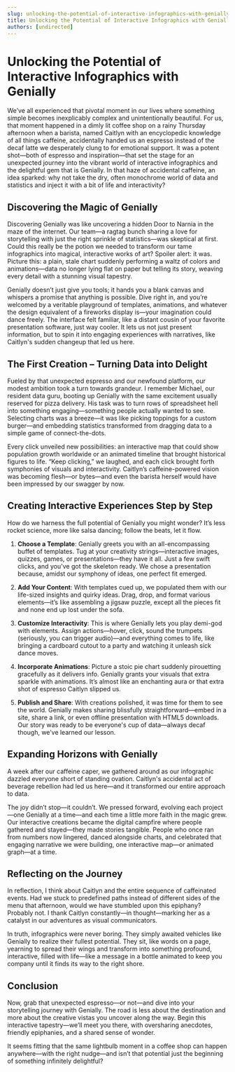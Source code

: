 ```yaml
---
slug: unlocking-the-potential-of-interactive-infographics-with-genially
title: Unlocking the Potential of Interactive Infographics with Genially
authors: [undirected]
---
```



# Unlocking the Potential of Interactive Infographics with Genially

We’ve all experienced that pivotal moment in our lives where something simple becomes inexplicably complex and unintentionally beautiful. For us, that moment happened in a dimly lit coffee shop on a rainy Thursday afternoon when a barista, named Caitlyn with an encyclopedic knowledge of all things caffeine, accidentally handed us an espresso instead of the decaf latte we desperately clung to for emotional support. It was a potent shot—both of espresso and inspiration—that set the stage for an unexpected journey into the vibrant world of interactive infographics and the delightful gem that is Genially. In that haze of accidental caffeine, an idea sparked: why not take the dry, often monochrome world of data and statistics and inject it with a bit of life and interactivity?

## Discovering the Magic of Genially

Discovering Genially was like uncovering a hidden Door to Narnia in the maze of the internet. Our team—a ragtag bunch sharing a love for storytelling with just the right sprinkle of statistics—was skeptical at first. Could this really be the potion we needed to transform our tame infographics into magical, interactive works of art? Spoiler alert: it was. Picture this: a plain, stale chart suddenly performing a waltz of colors and animations—data no longer lying flat on paper but telling its story, weaving every detail with a stunning visual tapestry.

Genially doesn’t just give you tools; it hands you a blank canvas and whispers a promise that anything is possible. Dive right in, and you’re welcomed by a veritable playground of templates, animations, and whatever the design equivalent of a fireworks display is—your imagination could dance freely. The interface felt familiar, like a distant cousin of your favorite presentation software, just way cooler. It lets us not just present information, but to spin it into engaging experiences with narratives, like Caitlyn's sudden changeup that led us here.

## The First Creation – Turning Data into Delight

Fueled by that unexpected espresso and our newfound platform, our modest ambition took a turn towards grandeur. I remember Michael, our resident data guru, booting up Genially with the same excitement usually reserved for pizza delivery. His task was to turn rows of spreadsheet hell into something engaging—something people actually wanted to see. Selecting charts was a breeze—it was like picking toppings for a custom burger—and embedding statistics transformed from dragging data to a simple game of connect-the-dots.

Every click unveiled new possibilities: an interactive map that could show population growth worldwide or an animated timeline that brought historical figures to life. “Keep clicking,” we laughed, and each click brought forth symphonies of visuals and interactivity. Caitlyn’s caffeine-powered vision was becoming flesh—or bytes—and even the barista herself would have been impressed by our swagger by now.

## Creating Interactive Experiences Step by Step

How do we harness the full potential of Genially you might wonder? It’s less rocket science, more like salsa dancing; follow the beats, let it flow.

1. **Choose a Template**: Genially greets you with an all-encompassing buffet of templates. Tug at your creativity strings—interactive images, quizzes, games, or presentations—they have it all. Just a few swift clicks, and you've got the skeleton ready. We chose a presentation because, amidst our symphony of ideas, one perfect fit emerged.

2. **Add Your Content**: With templates cued up, we populated them with our life-sized insights and quirky ideas. Drag, drop, and format various elements—it’s like assembling a jigsaw puzzle, except all the pieces fit and none end up lost under the sofa.

3. **Customize Interactivity**: This is where Genially lets you play demi-god with elements. Assign actions—hover, click, sound the trumpets (seriously, you can trigger audio)—and everything comes to life, like bringing a cardboard cutout to a party and watching it unleash sick dance moves.

4. **Incorporate Animations**: Picture a stoic pie chart suddenly pirouetting gracefully as it delivers info. Genially grants your visuals that extra sparkle with animations. It’s almost like an enchanting aura or that extra shot of espresso Caitlyn slipped us.

5. **Publish and Share**: With creations polished, it was time for them to see the world. Genially makes sharing blissfully straightforward—embed in a site, share a link, or even offline presentation with HTML5 downloads. Our story was ready to be everyone's cup of data—always decaf though, we’ve learned our lesson.

## Expanding Horizons with Genially

A week after our caffeine caper, we gathered around as our infographic dazzled everyone short of standing ovation. Caitlyn's accidental act of beverage rebellion had led us here—and it transformed our entire approach to data.

The joy didn’t stop—it couldn’t. We pressed forward, evolving each project—one Genially at a time—and each time a little more faith in the magic grew. Our interactive creations became the digital campfire where people gathered and stayed—they made stories tangible. People who once ran from numbers now lingered, danced alongside charts, and celebrated that engaging narrative we were building, one interactive map—or animated graph—at a time.

## Reflecting on the Journey

In reflection, I think about Caitlyn and the entire sequence of caffeinated events. Had we stuck to predefined paths instead of different sides of the menu that afternoon, would we have stumbled upon this epiphany? Probably not. I thank Caitlyn constantly—in thought—marking her as a catalyst in our adventures as visual communicators.

In truth, infographics were never boring. They simply awaited vehicles like Genially to realize their fullest potential. They sit, like words on a page, yearning to spread their wings and transform into something profound, interactive, filled with life—like a message in a bottle animated to keep you company until it finds its way to the right shore.

## Conclusion

Now, grab that unexpected espresso—or not—and dive into your storytelling journey with Genially. The road is less about the destination and more about the creative vistas you uncover along the way. Begin this interactive tapestry—we’ll meet you there, with oversharing anecdotes, friendly epiphanies, and a shared sense of wonder.

It seems fitting that the same lightbulb moment in a coffee shop can happen anywhere—with the right nudge—and isn’t that potential just the beginning of something infinitely delightful?